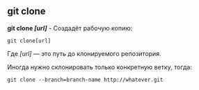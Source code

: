 ## git clone

**git clone *[url]*** - Создадёт рабочую копию:
```bash=
git clone[url]
```
Где *[url]* — это путь до клонируемого репозитория.

Иногда нужно склонировать только конкретную ветку, тогда:
```bash=
git clone --branch=branch-name http://whatever.git
```
